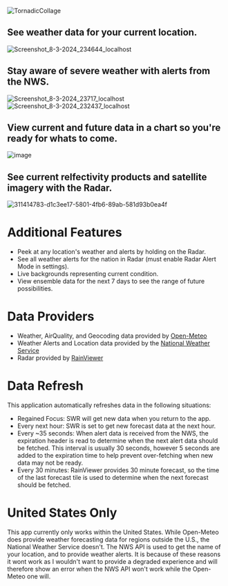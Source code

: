 ![TornadicCollage](https://github.com/adbole/Tornadic/assets/109166687/6b744f7a-9caf-4ef2-b46d-6d8360df31fc)

## See weather data for your current location.
![Screenshot_8-3-2024_234644_localhost](https://github.com/adbole/Tornadic/assets/109166687/1333c53d-805a-4796-a777-91e8860adb3f)


## Stay aware of severe weather with alerts from the NWS.
![Screenshot_8-3-2024_23717_localhost](https://github.com/adbole/Tornadic/assets/109166687/8fa2a898-7f59-4585-867e-a844a294c140)
![Screenshot_8-3-2024_232437_localhost](https://github.com/adbole/Tornadic/assets/109166687/77b17ecd-11bb-40a6-a38b-2b223a9b28c9)

## View current and future data in a chart so you're ready for whats to come.
![image](https://github.com/adbole/Tornadic/assets/109166687/55d77c7d-b368-4172-90ed-ffce245378be)


## See current relfectivity products and satellite imagery with the Radar.
![311414783-d1c3ee17-5801-4fb6-89ab-581d93b0ea4f](https://github.com/adbole/Tornadic/assets/109166687/17f408f4-953e-4f90-9a78-6f603fd628a0)


# Additional Features
- Peek at any location's weather and alerts by holding on the Radar.
- See all weather alerts for the nation in Radar (must enable Radar Alert Mode in settings).
- Live backgrounds representing current condition.
- View ensemble data for the next 7 days to see the range of future possibilities.

# Data Providers
- Weather, AirQuality, and Geocoding data provided by [Open-Meteo](https://open-meteo.com/)
- Weather Alerts and Location data provided by the [National Weather Service](https://www.weather.gov/documentation/services-web-api)
- Radar provided by [RainViewer](https://www.rainviewer.com/)

# Data Refresh
This application automatically refreshes data in the following situations:
- Regained Focus: SWR will get new data when you return to the app.
- Every next hour: SWR is set to get new forecast data at the next hour.
- Every ~35 seconds: When alert data is received from the NWS, the expiration header is read to determine when the next alert data should be fetched. This interval is usually 30 seconds, however 5 seconds are added to the expiration time to help prevent over-fetching when new data may not be ready.
- Every 30 minutes: RainViewer provides 30 minute forecast, so the time of the last forecast tile is used to determine when the next forecast should be fetched.

# United States Only
This app currently only works within the United States. While Open-Meteo does provide weather forecasting data for regions outside the U.S., the National Weather Service doesn't. The NWS API is used to get the name of your location, and to provide weather alerts. It is because of these reasons it wont work as I wouldn't want to provide a degraded experience and will therefore show an error when the NWS API won't work while the Open-Meteo one will.
